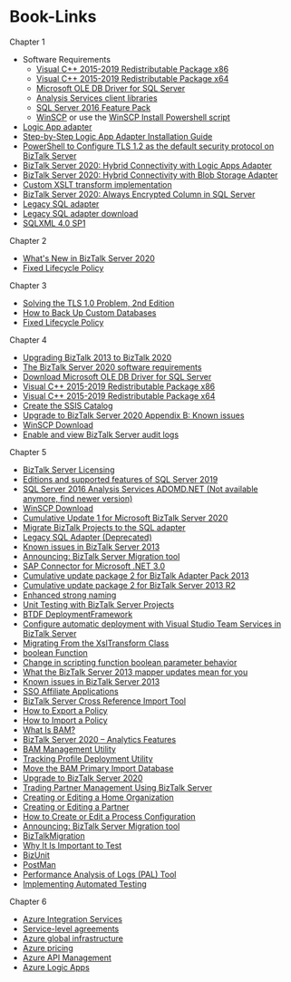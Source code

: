 # Book-Links

Chapter 1
* Software Requirements
  * [Visual C++ 2015-2019 Redistributable Package x86](https://aka.ms/vs/16/release/VC_redist.x86.exe)
  * [Visual C++ 2015-2019 Redistributable Package x64](https://aka.ms/vs/16/release/VC_redist.x64.exe)
  * [Microsoft OLE DB Driver for SQL Server](https://docs.microsoft.com/sql/connect/oledb/download-oledb-driver-for-sql-server?view=sql-server-ver15) 
  * [Analysis Services client libraries](https://docs.microsoft.com/en-us/analysis-services/client-libraries?view=azure-analysis-services-current)
  * [SQL Server 2016 Feature Pack](https://www.microsoft.com/download/details.aspx?id=52676)
  * [WinSCP](http://winscp.net/) or use the [WinSCP Install Powershell script](https://www.phidiax.com/blog/post/biztalk-server-auto-install-script-for-sftp-requirement-of-winscp)
* [Logic App adapter](https://www.microsoft.com/en-us/download/details.aspx?id=54287)
* [Step-by-Step Logic App Adapter Installation Guide](https://www.biztalk360.com/step-by-step-logic-app-adapter-installation-guide/)
* [PowerShell to Configure TLS 1.2 as the default security protocol on BizTalk Server](https://github.com/sandroasp/BizTalk-Server-Resources/tree/master/PowerShell-scripts/adm-BTS-set-TLS1.2-default-security-protocol)
* [BizTalk Server 2020: Hybrid Connectivity with Logic Apps Adapter ](https://www.biztalk360.com/whitepaper/hybrid-connectivity-with-azure-logic-apps-adapter/)
* [BizTalk Server 2020: Hybrid Connectivity with Blob Storage Adapter](https://www.biztalk360.com/whitepaper/biztalk-server-2020-hybrid-connectivity-with-blob-storage-adapter/)
* [Custom XSLT transform implementation](https://docs.microsoft.com/en-us/biztalk/core/technical-reference/xslt-custom-transform-implementation)
* [BizTalk Server 2020: Always Encrypted Column in SQL Server](https://www.biztalk360.com/whitepaper/biztalk-server-2020-always-encrypted-column-in-sql-server/)
* [Legacy SQL adapter](https://techcommunity.microsoft.com/t5/biztalk-server-team-blog/legacy-sql-adapter-deprecated/ba-p/1407055)
* [Legacy SQL adapter download](https://www.microsoft.com/en-us/download/details.aspx?id=101313)
* [SQLXML 4.0 SP1](https://www.microsoft.com/en-us/download/details.aspx?id=30403)

Chapter 2
* [What's New in BizTalk Server 2020](https://docs.microsoft.com/en-us/biztalk/install-and-config-guides/whats-new-in-biztalk-server-2020)
* [Fixed Lifecycle Policy](https://docs.microsoft.com/en-us/lifecycle/policies/fixed)

Chapter 3
* [Solving the TLS 1.0 Problem, 2nd Edition](https://docs.microsoft.com/en-us/security/engineering/solving-tls1-problem)
* [How to Back Up Custom Databases](https://docs.microsoft.com/en-us/biztalk/core/how-to-back-up-custom-databases)
* [Fixed Lifecycle Policy](https://docs.microsoft.com/en-us/lifecycle/policies/fixed)

Chapter 4
* [Upgrading BizTalk 2013 to BizTalk 2020](https://notetoself.tech/2020/02/28/upgrading-biztalk-2013-to-biztalk-2020/)
* [The BizTalk Server 2020 software requirements](https://docs.microsoft.com/en-us/biztalk/install-and-config-guides/hardware-and-software-requirements-for-biztalk-server-2020#software-requirements--supported-versions)
* [Download Microsoft OLE DB Driver for SQL Server](https://docs.microsoft.com/en-us/sql/connect/oledb/download-oledb-driver-for-sql-server?view=sql-server-ver15)
* [Visual C++ 2015-2019 Redistributable Package x86](https://aka.ms/vs/16/release/VC_redist.x86.exe)
* [Visual C++ 2015-2019 Redistributable Package x64](https://aka.ms/vs/16/release/VC_redist.x64.exe)
* [Create the SSIS Catalog](https://docs.microsoft.com/en-us/sql/integration-services/catalog/ssis-catalog?view=sql-server-ver15#create-the-ssis-catalog)
* [Upgrade to BizTalk Server 2020 Appendix B: Known issues](https://docs.microsoft.com/en-us/biztalk/install-and-config-guides/upgrade-to-biztalk-server-2020)
* [WinSCP Download](https://sourceforge.net/projects/winscp/files/WinSCP/5.15.4/)
* [Enable and view BizTalk Server audit logs](https://docs.microsoft.com/en-us/biztalk/core/audit-management-operations)

Chapter 5
* [BizTalk Server Licensing](https://www.microsoft.com/licensing/terms/productoffering/BizTalkServer/EAEAS)
* [Editions and supported features of SQL Server 2019](https://docs.microsoft.com/en-us/sql/sql-server/editions-and-components-of-sql-server-version-15?view=sql-server-ver15)
* [SQL Server 2016 Analysis Services ADOMD.NET (Not available anymore, find newer version)](https://www.microsoft.com/download/details.aspx?id=52676)
* [WinSCP Download](https://sourceforge.net/projects/winscp/files/WinSCP/5.15.4/)
* [Cumulative Update 1 for Microsoft BizTalk Server 2020](https://support.microsoft.com/en-gb/help/4538666/cumulative-update-1-for-microsoft-biztalk-server-2020)
* [Migrate BizTalk Projects to the SQL adapter](https://docs.microsoft.com/en-us/biztalk/adapters-and-accelerators/adapter-sql/tutorial-1-migrate-biztalk-projects-to-the-sql-adapter)
* [Legacy SQL Adapter (Deprecated)](https://techcommunity.microsoft.com/t5/biztalk-server-team-blog/legacy-sql-adapter-deprecated/ba-p/1407055)
* [Known issues in BizTalk Server 2013](https://docs.microsoft.com/en-us/troubleshoot/biztalk/known-issues-biztalk-server-2013)
* [Announcing: BizTalk Server Migration tool](https://docs.microsoft.com/en-in/archive/blogs/biztalk_server_team_blog/announcing-biztalk-server-migration-tool)
* [SAP Connector for Microsoft .NET 3.0](https://support.sap.com/en/product/connectors/msnet.html)
* [Cumulative update package 2 for BizTalk Adapter Pack 2013](https://support.microsoft.com/en-us/topic/cumulative-update-package-2-for-biztalk-adapter-pack-2013-819ea90d-0252-8650-8323-b49b0a36ee5d)
* [Cumulative update package 2 for BizTalk Server 2013 R2](https://support.microsoft.com/en-us/topic/cumulative-update-package-2-for-biztalk-server-2013-r2-ef9da850-20b5-2441-f969-e5f635ed651a)
* [Enhanced strong naming](https://docs.microsoft.com/en-us/dotnet/standard/assembly/enhanced-strong-naming)
* [Unit Testing with BizTalk Server Projects](https://docs.microsoft.com/en-us/biztalk/core/unit-testing-with-biztalk-server-projects)
* [BTDF DeploymentFramework](https://github.com/BTDF/DeploymentFramework)
* [Configure automatic deployment with Visual Studio Team Services in BizTalk Server](https://docs.microsoft.com/en-us/biztalk/core/configure-automatic-deployment-with-visual-studio-team-services-in-biztalk)
* [Migrating From the XslTransform Class](https://docs.microsoft.com/en-us/dotnet/standard/data/xml/migrating-from-the-xsltransform-class)
* [boolean Function](https://docs.microsoft.com/en-us/previous-versions/dotnet/netframework-4.0/ms256159(v=vs.100))
* [Change in scripting function boolean parameter behavior](https://docs.microsoft.com/en-us/troubleshoot/biztalk/change-scripting-function-boolean-parameter)
* [What the BizTalk Server 2013 mapper updates mean for you](http://www.quicklearn.com/blog/2013/05/24/what-the-biztalk-server-2013-mapper-updates-mean-for-you/)
* [Known issues in BizTalk Server 2013](https://docs.microsoft.com/en-us/troubleshoot/biztalk/known-issues-biztalk-server-2013)
* [SSO Affiliate Applications](https://docs.microsoft.com/en-us/biztalk/core/sso-affiliate-applications)
* [BizTalk Server Cross Reference Import Tool](https://docs.microsoft.com/en-us/biztalk/core/technical-reference/biztalk-server-cross-reference-import-tool-btsxrefimport-exe)
* [How to Export a Policy](https://docs.microsoft.com/en-us/biztalk/core/how-to-export-a-policy)
* [How to Import a Policy](https://docs.microsoft.com/en-us/biztalk/core/how-to-import-a-policy)
* [What Is BAM?](https://docs.microsoft.com/en-us/biztalk/core/what-is-bam)
* [BizTalk Server 2020 – Analytics Features](https://www.biztalk360.com/blog/biztalk-server-2020-analytics-features/)
* [BAM Management Utility](https://docs.microsoft.com/en-us/biztalk/core/bam-management-utility)
* [Tracking Profile Deployment Utility](https://docs.microsoft.com/en-us/biztalk/core/tracking-profile-deployment-utility)
* [Move the BAM Primary Import Database](https://docs.microsoft.com/en-us/biztalk/core/how-to-move-the-bam-primary-import-database1)
* [Upgrade to BizTalk Server 2020](https://docs.microsoft.com/en-us/biztalk/install-and-config-guides/upgrade-to-biztalk-server-2020)
* [Trading Partner Management Using BizTalk Server](https://docs.microsoft.com/en-us/biztalk/core/trading-partner-management-using-biztalk-server)
* [Creating or Editing a Home Organization](https://docs.microsoft.com/en-us/biztalk/adapters-and-accelerators/accelerator-rosettanet/creating-or-editing-a-home-organization)
* [Creating or Editing a Partner](https://docs.microsoft.com/en-us/biztalk/adapters-and-accelerators/accelerator-rosettanet/creating-or-editing-a-partner)
* [How to Create or Edit a Process Configuration](https://docs.microsoft.com/en-us/biztalk/adapters-and-accelerators/accelerator-rosettanet/how-to-create-or-edit-a-process-configuration)
* [Announcing: BizTalk Server Migration tool](https://docs.microsoft.com/en-in/archive/blogs/biztalk_server_team_blog/announcing-biztalk-server-migration-tool)
* [BizTalkMigration](https://1drv.ms/u/s!ArAuxhUkaVzpbBfxATUBzTWqs4Y)
* [Why It Is Important to Test](https://docs.microsoft.com/en-us/biztalk/technical-guides/why-it-is-important-to-test)
* [BizUnit](https://github.com/BizUnit/BizUnit)
* [PostMan](https://www.postman.com/)
* [Performance Analysis of Logs (PAL) Tool](https://github.com/clinthuffman/PAL)
* [Implementing Automated Testing](https://docs.microsoft.com/en-us/biztalk/technical-guides/implementing-automated-testing)

Chapter 6
* [Azure Integration Services](https://azure.microsoft.com/mediahandler/files/resourcefiles/azure-integration-services/Azure-Integration-Services-Whitepaper-v1-0.pdf)
* [Service-level agreements](https://azure.microsoft.com/en-us/support/legal/sla/)
* [Azure global infrastructure](https://azure.microsoft.com/en-us/global-infrastructure/)
* [Azure pricing](https://azure.microsoft.com/en-us/pricing/)
* [Azure API Management](https://docs.microsoft.com/en-us/azure/api-management/api-management-key-concepts)
* [Azure Logic Apps](https://docs.microsoft.com/en-us/azure/logic-apps/logic-apps-overview#logic-app-concepts)
